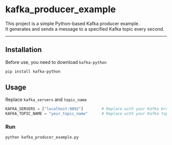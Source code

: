 # kafka_producer_example

This project is a simple Python-based Kafka producer example.  
It generates and sends a message to a specified Kafka topic every second.

---

## Installation
Before use, you need to download `kafka-python`

```bash
pip install kafka-python
```

## Usage
Replace `kafka_servers` and `topic_name`

```python
KAFKA_SERVERS = ["localhost:9092"]        # Replace with your Kafka broker(s)
KAFKA_TOPIC_NAME = "your_topic_name"      # Replace with your Kafka topic
```

### Run
```bash
python kafka_producer_example.py
```

